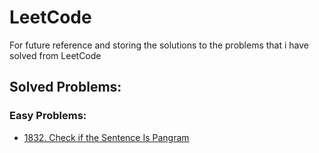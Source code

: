 # LeetCode 
For future reference and storing the solutions to the problems that i have solved from LeetCode

## Solved Problems:

### Easy Problems:
- [1832. Check if the Sentence Is Pangram](https://leetcode.com/problems/check-if-the-sentence-is-pangram/)

